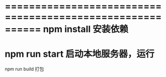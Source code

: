 ==========================================================
npm install 安装依赖
==========================================================
npm run start 启动本地服务器，运行
==========================================================
npm run build 打包